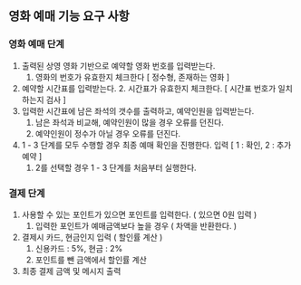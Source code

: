 ## 영화 예매 기능 요구 사항

### 영화 예매 단계
1. 출력된 상영 영화 기반으로 예약할 영화 번호를 입력받는다.
   1. 영화의 번호가 유효한지 체크한다 [ 정수형, 존재하는 영화 ]
2. 예약할 시간표를 입력받는다.
   2. 시간표가 유효한지 체크한다. [ 시간표 번호가 일치하는지 검사 ]
3. 입력한 시간표에 남은 좌석의 갯수를 출력하고, 예약인원을 입력받는다. 
   1. 남은 좌석과 비교해, 예약인원이 많을 경우 오류를 던진다.
   2. 예약인원이 정수가 아닐 경우 오류를 던진다.
4. 1 - 3 단계를 모두 수행할 경우 최종 예매 확인을 진행한다. 입력 [ 1 : 확인, 2 : 추가 예약 ]
   1. 2를 선택할 경우 1 - 3 단계를 처음부터 실행한다.

### 결제 단계
1. 사용할 수 있는 포인트가 있으면 포인트를 입력한다. ( 있으면 0원 입력 )
   1. 입력한 포인트가 예매금액보다 높을 경우 ( 차액을 반환한다. )
2. 결제시 카드, 현금인지 입력 ( 할인률 계산 )
   1. 신용카드 : 5%, 현금 : 2%
   2. 포인트를 뺀 금액에서 할인률 계산
3. 최종 결제 금액 및 메시지 출력
